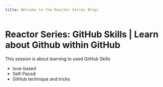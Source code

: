 ```yaml
---
title: Welcome to the Reactor Series Blog!
---
```


# Reactor Series: GitHub Skills | Learn about Github within GitHub

This session is about learning to used GitHub Skills

- Isue-based
- Self-Paced
- GitHub technique and tricks
